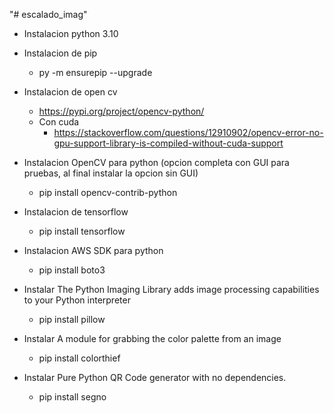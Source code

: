 "# escalado_imag" 

* Instalacion python 3.10

* Instalacion de pip
  * py -m ensurepip --upgrade

* Instalacion de open cv
  * https://pypi.org/project/opencv-python/
  * Con cuda
    * https://stackoverflow.com/questions/12910902/opencv-error-no-gpu-support-library-is-compiled-without-cuda-support

*  Instalacion OpenCV para python (opcion completa con GUI para pruebas, al final instalar la opcion sin GUI)
    * pip install opencv-contrib-python

* Instalacion de tensorflow
  * pip install tensorflow

* Instalacion AWS SDK para python
  * pip install boto3

* Instalar The Python Imaging Library adds image processing capabilities to your Python interpreter
  * pip install pillow

* Instalar A module for grabbing the color palette from an image
  * pip install colorthief

* Instalar Pure Python QR Code generator with no dependencies.
  * pip install segno